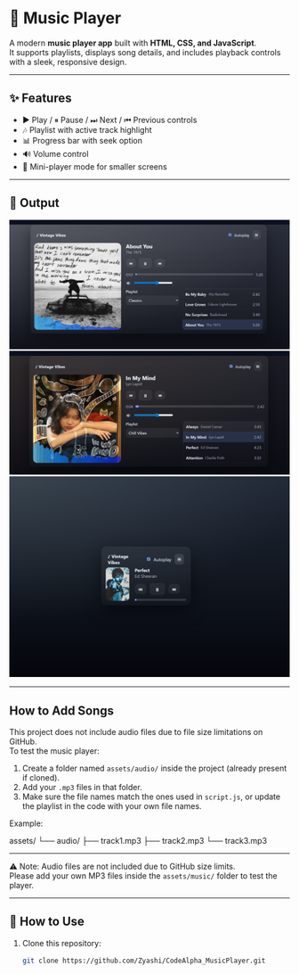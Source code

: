 # 🎵 Music Player

A modern **music player app** built with **HTML, CSS, and JavaScript**.  
It supports playlists, displays song details, and includes playback controls with a sleek, responsive design.

---

## ✨ Features
- ▶ Play / ⏸ Pause / ⏭ Next / ⏮ Previous controls  
- 🎶 Playlist with active track highlight  
- 📊 Progress bar with seek option  
- 🔊 Volume control  
- 📱 Mini-player mode for smaller screens  

---

## 📸 Output
![Music Player Output](Preview/Prev1.jpg)
![Music Player Output](Preview/Prev2.jpg)
![Music Player Output](Preview/Prev3.jpg)

---
## How to Add Songs
This project does not include audio files due to file size limitations on GitHub.  
To test the music player:

1. Create a folder named `assets/audio/` inside the project (already present if cloned).
2. Add your `.mp3` files in that folder.
3. Make sure the file names match the ones used in `script.js`, or update the playlist in the code with your own file names.

Example:

assets/
└── audio/
├── track1.mp3
├── track2.mp3
└── track3.mp3

---
⚠️ Note: Audio files are not included due to GitHub size limits.  
Please add your own MP3 files inside the `assets/music/` folder to test the player.

---

## 🚀 How to Use
1. Clone this repository:
   ```bash
   git clone https://github.com/Zyashi/CodeAlpha_MusicPlayer.git